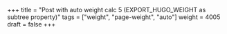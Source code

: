 +++
title = "Post with auto weight calc 5 (EXPORT_HUGO_WEIGHT as subtree property)"
tags = ["weight", "page-weight", "auto"]
weight = 4005
draft = false
+++
